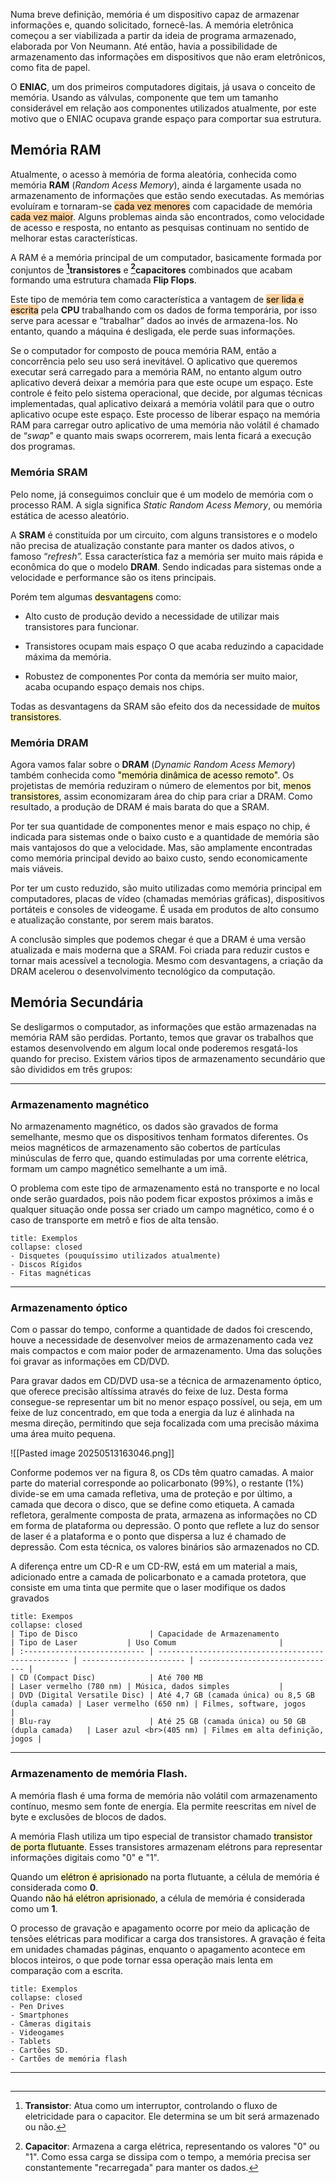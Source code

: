 Numa breve definição, memória é um dispositivo capaz de armazenar informações e, quando solicitado, fornecê-las. A memória eletrônica começou a ser viabilizada a partir da ideia de programa armazenado, elaborada por Von Neumann. Até então, havia a possibilidade de armazenamento das informações em dispositivos que não eram eletrônicos, como fita de papel.

O **ENIAC**, um dos primeiros computadores digitais, já usava o conceito de memória. Usando as válvulas, componente que tem um tamanho considerável em relação aos componentes utilizados atualmente, por este motivo que o ENIAC ocupava grande espaço para comportar sua estrutura.

## Memória RAM
Atualmente, o acesso à memória de forma aleatória, conhecida como memória **RAM** (_Random Acess Memory_), ainda é largamente usada no armazenamento de informações que estão sendo executadas. As memórias evoluíram e tornaram-se <mark style="background: #FFB86CA6;">cada vez menores</mark> com capacidade de memória <mark style="background: #FFB86CA6;">cada vez maior</mark>. Alguns problemas ainda são encontrados, como velocidade de acesso e resposta, no entanto as pesquisas continuam no sentido de melhorar estas características.

A RAM é a memória principal de um computador, basicamente formada por conjuntos de **[^1]transistores** e **[^2]capacitores** combinados que acabam formando uma estrutura chamada **Flip Flops**. 

Este tipo de memória tem como característica a vantagem de <mark style="background: #FFB86CA6;">ser lida e escrita</mark> pela **CPU** trabalhando com os dados de forma temporária, por isso serve para acessar e “trabalhar” dados ao invés de armazena-los. No entanto, quando a máquina é desligada, ele perde suas informações.

Se o computador for composto de pouca memória RAM, então a concorrência pelo seu uso será inevitável. O aplicativo que queremos executar será carregado para a memória RAM, no entanto algum outro aplicativo deverá deixar a memória para que este ocupe um espaço. Este controle é feito pelo sistema operacional, que decide, por algumas técnicas implementadas, qual aplicativo deixará a memória volátil para que o outro aplicativo ocupe este espaço. Este processo de liberar espaço na memória RAM para carregar outro aplicativo de uma memória não volátil é chamado de “_swap_” e quanto mais swaps ocorrerem, mais lenta ficará a execução dos programas.
### Memória SRAM
Pelo nome, já conseguimos concluir que é um modelo de memória com o processo RAM. A sigla significa _Static Random Acess Memory_, ou memória estática de acesso aleatório.

A **SRAM** é constituída por um circuito, com alguns transistores e o modelo não precisa de atualização constante para manter os dados ativos, o famoso “_refresh”._ Essa característica faz a memória ser muito mais rápida e econômica do que o modelo **DRAM**. Sendo indicadas para sistemas onde a velocidade e performance são os itens principais.

Porém tem algumas <mark style="background: #FFF3A3A6;">desvantagens</mark> como: 

- Alto custo de produção 
	devido a necessidade de utilizar mais transistores para funcionar.

- Transistores ocupam mais espaço
	O que acaba reduzindo a capacidade máxima da memória.

- Robustez de componentes
	Por conta da memória ser muito maior, acaba ocupando espaço demais nos chips. 

Todas as desvantagens da SRAM são efeito dos da necessidade de <mark style="background: #FFF3A3A6;">muitos transistores</mark>.
### Memória DRAM
Agora vamos falar sobre o **DRAM** (_Dynamic Random Acess Memory_) também conhecida como <mark style="background: #FFF3A3A6;">"memória dinâmica de acesso remoto"</mark>. Os projetistas de memória reduziram o número de elementos por bit, <mark style="background: #FFF3A3A6;">menos transistores</mark>, assim economizaram área do chip para criar a DRAM. Como resultado, a produção de DRAM é mais barata do que a SRAM.

Por ter sua quantidade de componentes menor e mais espaço no chip, é indicada para sistemas onde o baixo custo e a quantidade de memória são mais vantajosos do que a velocidade. Mas, são amplamente encontradas como memória principal devido ao baixo custo, sendo economicamente mais viáveis.

Por ter um custo reduzido, são muito utilizadas como memória principal em computadores, placas de vídeo (chamadas memórias gráficas), dispositivos portáteis e consoles de videogame. É usada em produtos de alto consumo e atualização constante, por serem mais baratos.

A conclusão simples que podemos chegar é que a DRAM é uma versão atualizada e mais moderna que a SRAM. Foi criada para reduzir custos e tornar mais acessível a tecnologia. Mesmo com desvantagens, a criação da DRAM acelerou o desenvolvimento tecnológico da computação.

## Memória Secundária
Se desligarmos o computador, as informações que estão armazenadas na memória RAM são perdidas. Portanto, temos que gravar os trabalhos que estamos desenvolvendo em algum local onde poderemos resgatá-los quando for preciso. Existem vários tipos de armazenamento secundário que são divididos em três grupos:

---
### Armazenamento magnético
No armazenamento magnético, os dados são gravados de forma semelhante, mesmo que os dispositivos tenham formatos diferentes. Os meios magnéticos de armazenamento são cobertos de partículas minúsculas de ferro que, quando estimuladas por uma corrente elétrica, formam um campo magnético semelhante a um imã.

O problema com este tipo de armazenamento está no transporte e no local onde serão guardados, pois não podem ficar expostos próximos a imãs e qualquer situação onde possa ser criado um campo magnético, como é o caso de transporte em metrô e fios de alta tensão.

```ad-summary
title: Exemplos
collapse: closed
- Disquetes (pouquíssimo utilizados atualmente)
- Discos Rígidos
- Fitas magnéticas

```

---
### Armazenamento óptico
Com o passar do tempo, conforme a quantidade de dados foi crescendo, houve a necessidade de desenvolver meios de armazenamento cada vez mais compactos e com maior poder de armazenamento. Uma das soluções foi gravar as informações em CD/DVD.

Para gravar dados em CD/DVD usa-se a técnica de armazenamento óptico, que oferece precisão altíssima através do feixe de luz. Desta forma consegue-se representar um bit no menor espaço possível, ou seja, em um feixe de luz concentrado, em que toda a energia da luz é alinhada na mesma direção, permitindo que seja focalizada com uma precisão máxima uma área muito pequena.

![[Pasted image 20250513163046.png]]

Conforme podemos ver na figura 8, os CDs têm quatro camadas. A maior parte do material corresponde ao policarbonato (99%), o restante (1%) divide-se em uma camada refletiva, uma de proteção e por último, a camada que decora o disco, que se define como etiqueta. A camada refletora, geralmente composta de prata, armazena as informações no CD em forma de plataforma ou depressão. O ponto que reflete a luz do sensor de laser é a plataforma e o ponto que dispersa a luz é chamado de depressão. Com esta técnica, os valores binários são armazenados no CD.

A diferença entre um CD-R e um CD-RW, está em um material a mais, adicionado entre a camada de policarbonato e a camada protetora, que consiste em uma tinta que permite que o laser modifique os dados gravados

```ad-summary
title: Exempos
collapse: closed
| Tipo de Disco                | Capacidade de Armazenamento                        | Tipo de Laser           | Uso Comum                       |
| :--------------------------- | -------------------------------------------------- | ----------------------- | ------------------------------- |
| CD (Compact Disc)            | Até 700 MB                                         | Laser vermelho (780 nm) | Música, dados simples           |
| DVD (Digital Versatile Disc) | Até 4,7 GB (camada única) ou 8,5 GB (dupla camada) | Laser vermelho (650 nm) | Filmes, software, jogos         |
| Blu-ray                      | Até 25 GB (camada única) ou 50 GB (dupla camada)   | Laser azul <br>(405 nm) | Filmes em alta definição, jogos |

```

---
### Armazenamento de memória Flash.
A memória flash é uma forma de memória não volátil com armazenamento contínuo, mesmo sem fonte de energia. Ela permite reescritas em nível de byte e exclusões de blocos de dados.

A memória Flash utiliza um tipo especial de transistor chamado <mark style="background: #FFF3A3A6;">transistor de porta flutuante</mark>. Esses transistores armazenam elétrons para representar informações digitais como "0" e "1".

Quando um <mark style="background: #FFF3A3A6;">elétron é aprisionado</mark> na porta flutuante, a célula de memória é considerada como **0**.  
Quando <mark style="background: #FFF3A3A6;">não há elétron aprisionado</mark>, a célula de memória é considerada como um **1**.

O processo de gravação e apagamento ocorre por meio da aplicação de tensões elétricas para modificar a carga dos transistores. A gravação é feita em unidades chamadas páginas, enquanto o apagamento acontece em blocos inteiros, o que pode tornar essa operação mais lenta em comparação com a escrita.

```ad-summary
title: Exemplos
collapse: closed
- Pen Drives
- Smartphones
- Câmeras digitais
- Videogames
- Tablets
- Cartões SD.
- Cartões de memória flash

```

---


##
[^1]: **Transistor**: Atua como um interruptor, controlando o fluxo de eletricidade para o capacitor. Ele determina se um bit será armazenado ou não.

[^2]: **Capacitor**: Armazena a carga elétrica, representando os valores "0" ou "1". Como essa carga se dissipa com o tempo, a memória precisa ser constantemente "recarregada" para manter os dados.
